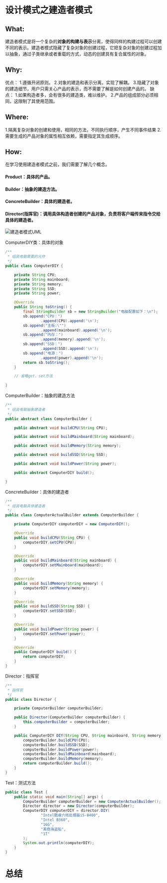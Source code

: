 # 设计模式之建造者模式

## What:
建造者模式是将一个复杂的**对象的构建与表示**分离，使得同样的构建过程可以创建不同的表示。建造者模式隐藏了复杂对象的创建过程，它把复杂对象的创建过程加以抽象，通过子类继承或者重载的方式，动态的创建具有复合属性的对象。

## Why:
优点：
1.遵循开闭原则。
2.对象的建造和表示分离，实现了解耦。
3.隐藏了对象的建造细节，用户只需关心产品的表示，而不需要了解是如何创建产品的。
缺点：
1.如果构造者多，会有很多的建造类，难以维护。
2.产品的组成部分必须相同，这限制了其使用范围。
## Where:
1.隔离复杂对象的创建和使用，相同的方法，不同执行顺序，产生不同事件结果
2.需要生成的产品对象的属性相互依赖，需要指定其生成顺序。

## How:

在学习使用建造者模式之前，我们需要了解几个概念。

#### Product：具体的产品。
#### Builder：抽象的建造方法。
#### ConcreteBuilder：具体的建造者。
#### Director(指挥官)：调用具体构造者创建的产品对象，负责将客户端传来指令交给具体的建造者。

![建造者模式UML](https://raw.githubusercontent.com/MuggleLee/PicGo/master/%E8%AE%BE%E8%AE%A1%E6%A8%A1%E5%BC%8F/%E5%BB%BA%E9%80%A0%E8%80%85%E6%A8%A1%E5%BC%8F/Pattern-Builder.png)

ComputerDIY类：具体的对象
```java
/**
 * 组装电脑需要的元件
 */
public class ComputerDIY {

    private String CPU;
    private String mainboard;
    private String memory;
    private String SSD;
    private String power;

    @Override
    public String toString() {
        final StringBuilder sb = new StringBuilder("电脑配置如下：\n");
        sb.append("CPU：")
                .append(CPU).append('\n');
        sb.append("主板:\"")
                .append(mainboard).append('\n');
        sb.append("内存：")
                .append(memory).append('\n');
        sb.append("SSD：")
                .append(SSD).append('\n');
        sb.append("电源：")
                .append(power).append('\n');
        return sb.toString();
    }

    // 省略get、set方法
    
}
```
ComputerBuilder：抽象的建造方法
```java
/**
 * 组装电脑抽象建造者
 */
public abstract class ComputerBuilder {

    public abstract void buildCPU(String CPU);

    public abstract void buildMainboard(String mainboard);

    public abstract void buildMemory(String memory);

    public abstract void buildSSD(String SSD);

    public abstract void buildPower(String power);

    public abstract ComputerDIY build();

}
```
ConcreteBuilder：具体的建造者
```java
/**
 * 组装电脑具体建造者
 */
public class ComputerActualBuilder extends ComputerBuilder {

    private ComputerDIY computerDIY = new ComputerDIY();

    @Override
    public void buildCPU(String CPU) {
        computerDIY.setCPU(CPU);
    }

    @Override
    public void buildMainboard(String mainboard) {
        computerDIY.setMainboard(mainboard);
    }

    @Override
    public void buildMemory(String memory) {
        computerDIY.setMemory(memory);
    }

    @Override
    public void buildSSD(String SSD) {
        computerDIY.setSSD(SSD);
    }

    @Override
    public void buildPower(String power) {
        computerDIY.setPower(power);
    }

    @Override
    public ComputerDIY build() {
        return computerDIY;
    }
}
```
Director：指挥官
```java
/**
 * 指挥官
 */
public class Director {

    private ComputerBuilder computerBuilder;

    public Director(ComputerBuilder computerBuilder) {
        this.computerBuilder = computerBuilder;
    }

    public ComputerDIY DIY(String CPU, String mainboard, String memory, String power, String SSD) {
        computerBuilder.buildCPU(CPU);
        computerBuilder.buildSSD(SSD);
        computerBuilder.buildPower(power);
        computerBuilder.buildMainboard(mainboard);
        computerBuilder.buildMemory(memory);
        return computerBuilder.build();
    }
}
```
Test：测试方法
```java
public class Test {
    public static void main(String[] args) {
        ComputerBuilder computerBuilder = new ComputerActualBuilder();
        Director director = new Director(computerBuilder);
        ComputerDIY computerDIY = director.DIY(
                "Intel酷睿六核处理器i5-8400",
                "Intel B360",
                "16G",
                "美商海盗船",
                "1T"
        );
        System.out.println(computerDIY);
    }
}

```


# 总结